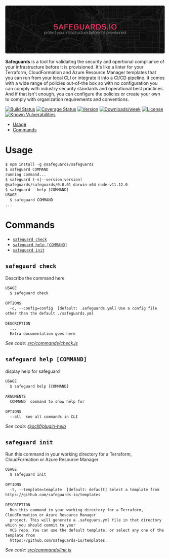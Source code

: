 ![Safeguards](https://github.com/safeguards-io/safeguards/blob/master/banner.png)

**Safeguards** is a tool for validaitng the security and opertional compliance of your infrastructure before it is provisioned. It's like a linter for your Terraform, CloudFormation and Azure Resource Manager templates that you can run from your local CLI or integrate it into a CI/CD pipeline. It comes with a wide range of policies out-of-the box so with no configuration you can comply with industry security standards and operational best practices. And if that isn't enough, you can configure the policies or create your own to comply with organization requirements and conventions.

[![Build Status](https://travis-ci.org/safeguards-io/safeguards.svg?branch=master)](https://travis-ci.org/safeguards-io/safeguards)
[![Coverage Status](https://coveralls.io/repos/github/safeguards-io/safeguards/badge.svg?branch=master)](https://coveralls.io/github/safeguards-io/safeguards?branch=master)
[![Version](https://img.shields.io/npm/v/@safeguards/safeguards.svg)](https://npmjs.org/package/@safeguards/safeguards)
[![Downloads/week](https://img.shields.io/npm/dw/@safeguards/safeguards.svg)](https://npmjs.org/package/@safeguards/safeguards)
[![License](https://img.shields.io/npm/l/@safeguards/safeguards.svg)](https://github.com/safeguards-io/safeguards/blob/master/package.json)
[![Known Vulnerabilities](https://snyk.io/test/github/safeguards-io/safeguards/badge.svg?targetFile=package.json)](https://snyk.io/test/github/safeguards-io/safeguards?targetFile=package.json)

<!-- toc -->
* [Usage](#usage)
* [Commands](#commands)
<!-- tocstop -->
# Usage
<!-- usage -->
```sh-session
$ npm install -g @safeguards/safeguards
$ safeguard COMMAND
running command...
$ safeguard (-v|--version|version)
@safeguards/safeguards/0.0.01 darwin-x64 node-v11.12.0
$ safeguard --help [COMMAND]
USAGE
  $ safeguard COMMAND
...
```
<!-- usagestop -->
# Commands
<!-- commands -->
* [`safeguard check`](#safeguard-check)
* [`safeguard help [COMMAND]`](#safeguard-help-command)
* [`safeguard init`](#safeguard-init)

## `safeguard check`

Describe the command here

```
USAGE
  $ safeguard check

OPTIONS
  -c, --config=config  [default: .safeguards.yml] Use a config file other than the default ./safeguards.yml

DESCRIPTION
  ...
  Extra documentation goes here
```

_See code: [src/commands/check.js](https://github.com/safeguards-io/safeguards/blob/v0.0.01/src/commands/check.js)_

## `safeguard help [COMMAND]`

display help for safeguard

```
USAGE
  $ safeguard help [COMMAND]

ARGUMENTS
  COMMAND  command to show help for

OPTIONS
  --all  see all commands in CLI
```

_See code: [@oclif/plugin-help](https://github.com/oclif/plugin-help/blob/v2.1.6/src/commands/help.ts)_

## `safeguard init`

Run this command in your working directory for a Terraform, CloudFormation or Azure Resource Manager

```
USAGE
  $ safeguard init

OPTIONS
  -t, --template=template  [default: default] Select a template from https://github.com/safeguards-io/templates

DESCRIPTION
  Run this command in your working directory for a Terraform, CloudFormation or Azure Resource Manager
  project. This will generate a .safeguars.yml file in that directory which you should commit to your
  VCS repo. You can use the default template, or select any one of the template from 
  https://github.com/safeguards-io/templates.
```

_See code: [src/commands/init.js](https://github.com/safeguards-io/safeguards/blob/v0.0.01/src/commands/init.js)_
<!-- commandsstop -->
